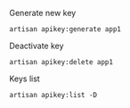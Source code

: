 Generate new key 
```
artisan apikey:generate app1
```
Deactivate key
```
artisan apikey:delete app1
```
Keys list
```
artisan apikey:list -D
```
